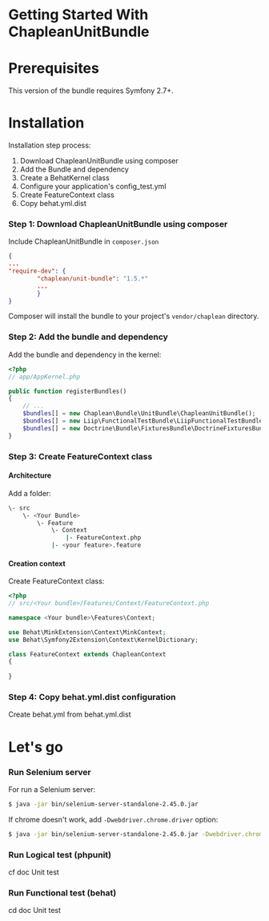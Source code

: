 Getting Started With ChapleanUnitBundle
=======================================

# Prerequisites

This version of the bundle requires Symfony 2.7+.

# Installation

Installation step process:

1. Download ChapleanUnitBundle using composer
2. Add the Bundle and dependency
3. Create a BehatKernel class
4. Configure your application's config_test.yml
5. Create FeatureContext class
6. Copy behat.yml.dist

### Step 1: Download ChapleanUnitBundle using composer

Include ChapleanUnitBundle in `composer.json`

``` json
{
...
"require-dev": {
        "chaplean/unit-bundle": "1.5.*"
        ...
        }
}
```

Composer will install the bundle to your project's `vendor/chaplean` directory.

### Step 2: Add the bundle and dependency

Add the bundle and dependency in the kernel:

``` php
<?php
// app/AppKernel.php

public function registerBundles()
{
    // ...
    $bundles[] = new Chaplean\Bundle\UnitBundle\ChapleanUnitBundle();
    $bundles[] = new Liip\FunctionalTestBundle\LiipFunctionalTestBundle();
    $bundles[] = new Doctrine\Bundle\FixturesBundle\DoctrineFixturesBundle();
}
```

### Step 3: Create FeatureContext class

#### Architecture

Add a folder:

``` bash
\- src
    \- <Your Bundle>
        \- Feature
            \- Context
                |- FeatureContext.php
            |- <your feature>.feature
```

#### Creation context

Create FeatureContext class:

``` php
<?php
// src/<Your bundle>/Features/Context/FeatureContext.php

namespace <Your bundle>\Features\Context;

use Behat\MinkExtension\Context\MinkContext;
use Behat\Symfony2Extension\Context\KernelDictionary;

class FeatureContext extends ChapleanContext
{
    
}

```
### Step 4: Copy behat.yml.dist configuration

Create behat.yml from behat.yml.dist

# Let's go

### Run Selenium server

For run a Selenium server:

``` bash
$ java -jar bin/selenium-server-standalone-2.45.0.jar
```

If chrome doesn't work, add `-Dwebdriver.chrome.driver` option:

``` bash
$ java -jar bin/selenium-server-standalone-2.45.0.jar -Dwebdriver.chrome.driver="bin/chromedriver"
```

### Run Logical test (phpunit)

cf doc Unit test

### Run Functional test (behat)

cd doc Unit test
